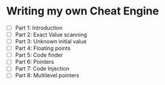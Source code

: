 # Writing my own Cheat Engine

- [ ] Part 1: Introduction
- [ ] Part 2: Exact Value scanning
- [ ] Part 3: Unknown initial value
- [ ] Part 4: Floating points
- [ ] Part 5: Code finder
- [ ] Part 6: Pointers
- [ ] Part 7: Code Injection
- [ ] Part 8: Multilevel pointers
